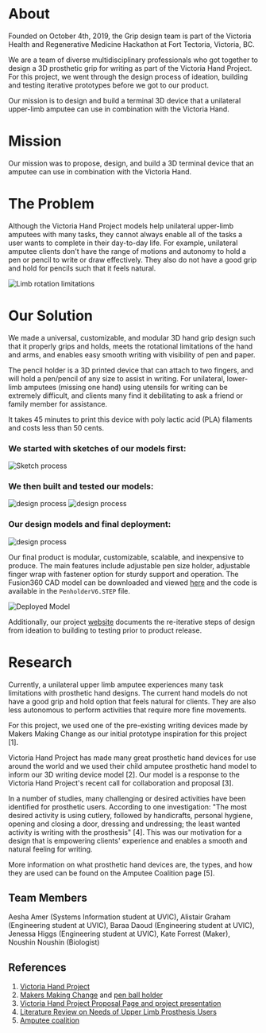 
# **About**  

Founded on October 4th, 2019, the Grip design team is part of the Victoria Health and Regenerative Medicine Hackathon at Fort Tectoria, Victoria, BC.

We are a team of diverse multidisciplinary professionals who got together to design a 3D prosthetic grip for writing as part of the Victoria Hand Project. For this project, we went through the design process of ideation, building and testing iterative prototypes before we got to our product.

Our mission is to design and build a terminal 3D device that a unilateral upper-limb amputee can use in combination with the Victoria Hand.


# **Mission**  

Our mission was to propose, design, and build a 3D terminal device that an amputee can use in combination with the Victoria Hand.


# **The Problem**

Although the Victoria Hand Project models help unilateral upper-limb amputees with many tasks, they cannot always enable all of the tasks a user wants to complete in their day-to-day life. For example, unilateral amputee clients don't have the range of motions and autonomy to hold a pen or pencil to write or draw effectively. They also do not have a good grip and hold for pencils such that it feels natural.

![Limb rotation limitations](limblimits.png)

# **Our Solution**

We made a universal, customizable, and modular 3D hand grip design such that it properly grips and holds, meets the rotational limitations of the hand and arms, and enables easy smooth writing with visibility of pen and paper. 

The pencil holder is a 3D printed device that can attach to two fingers, and will hold a pen/pencil of any size to assist in writing. For unilateral, lower-limb amputees (missing one hand) using utensils for writing can be extremely difficult, and clients many find it debilitating to ask a friend or family member for assistance.

It takes 45 minutes to print this device with poly lactic acid (PLA) filaments and costs less than 50 cents.

### We started with sketches of our models first:   
![Sketch process](sketch.png)


### We then built and tested our models:  
![design process](3dmodels.png)
![design process](finalmodel.png)

### Our design models and final deployment:    
![design process](design.png)

Our final product is modular, customizable, scalable, and inexpensive to produce. The main features include adjustable pen size holder, adjustable finger wrap with fastener option for sturdy support and operation. The Fusion360 CAD model can be downloaded and viewed [here](https://myhub.autodesk360.com/ue2a91ff8/g/shares/SH56a43QTfd62c1cd968a5aebc11db6c1d48) and the code is available in the `PenholderV6.STEP` file.

![Deployed Model](Deployedmodel.png)

Additionally, our project [website](http://www.thegrip.design) documents the re-iterative steps of design from ideation to building to testing prior to product release.


# **Research**   

Currently, a unilateral upper limb amputee experiences many task limitations with prosthetic hand designs. The current hand models do not have a good grip and hold option that feels natural for clients. They are also less autonomous to perform activities that require more fine movements.

For this project, we used one of the pre-existing writing devices made by Makers Making Change as our initial prototype inspiration for this project [1]. 

Victoria Hand Project has made many great prosthetic hand devices for use around the world and we used their child amputee prosthetic hand model to inform our 3D writing device model [2]. Our model is a response to the Victoria Hand Project's recent call for collaboration and proposal [3].

In a number of studies, many challenging or desired activities have been identified for prosthetic users. According to one investigation: "The most desired activity is using cutlery, followed by handicrafts, personal hygiene, opening and closing a door, dressing and undressing; the least wanted activity is writing with the prosthesis" [4]. This was our motivation for a design that is empowering clients' experience and enables a smooth and natural feeling for writing. 

More information on what prosthetic hand devices are, the types, and how they are used can be found on the Amputee Coalition page [5].

## **Team Members**  

Aesha Amer (Systems Information student at UVIC), Alistair Graham (Engineering student at UVIC), Baraa Daoud (Engineering student at UVIC), Jenessa Higgs (Engineering student at UVIC), Kate Forrest (Maker), Noushin Noushin (Biologist)

## **References**

1. [Victoria Hand Project](https://www.victoriahandproject.com/)
2. [Makers Making Change](https://www.makersmakingchange.com/) and [pen ball holder](https://www.makersmakingchange.com/project/pen-ball-holder/)
3. [Victoria Hand Project Proposal Page and project presentation](https://www.uvic.ca/research/centres/biomedical/assets/docs/challenge_3_victoria_health_hackathon.pdf)
4. [Literature Review on Needs of Upper Limb Prosthesis Users](https://www.ncbi.nlm.nih.gov/pmc/articles/PMC4864250/)
5. [Amputee coalition](https://www.amputee-coalition.org/how-prosthetic-hands-work/)


